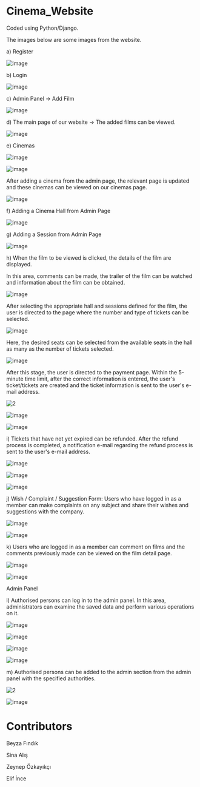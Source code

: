 # Cinema_Website
Coded using Python/Django.

The images below are some images from the website.

a) Register

![image](https://github.com/Sevda-Karahan/Cinema_Website/assets/116480291/4942535a-5b5a-42b3-9643-1c8e9c1f1807)

b) Login

![image](https://github.com/Sevda-Karahan/Cinema_Website/assets/116480291/3e31350f-56f8-4aab-a054-e1948f40117a)

c) Admin Panel -> Add Film

![image](https://github.com/Sevda-Karahan/Cinema_Website/assets/116480291/9a554362-b739-44cc-97b3-4ebb668ca53b)

d) The main page of our website -> The added films can be viewed.

![image](https://github.com/Sevda-Karahan/Cinema_Website/assets/116480291/22736b0d-6baf-4cc4-b2d6-ffe49c520be0)

e) Cinemas

![image](https://github.com/Sevda-Karahan/Cinema_Website/assets/116480291/315c7a5b-5e3f-4f24-8d14-1a55583c25dd)

![image](https://github.com/Sevda-Karahan/Cinema_Website/assets/116480291/2fcbb258-f6a3-4ae7-ac2d-ef39f14dbf38)

After adding a cinema from the admin page, the relevant page is updated and these cinemas can be viewed on our cinemas page.

![image](https://github.com/Sevda-Karahan/Cinema_Website/assets/116480291/5c824c21-5f95-48c4-a568-6716b6298638)

f) Adding a Cinema Hall from Admin Page

![image](https://github.com/Sevda-Karahan/Cinema_Website/assets/116480291/6cae560b-8f49-4ecc-9636-15b791717b39)

g) Adding a Session from Admin Page

![image](https://github.com/Sevda-Karahan/Cinema_Website/assets/116480291/4a360fbc-507b-47cc-81e3-54fb74bfb0a2)

h) When the film to be viewed is clicked, the details of the film are displayed.

In this area, comments can be made, the trailer of the film can be watched and information about the film can be obtained.

![image](https://github.com/Sevda-Karahan/Cinema_Website/assets/116480291/eb571000-c9b7-43d1-93ab-ae3fc63f277c)

After selecting the appropriate hall and sessions defined for the film, the user is directed to the page where the number and type of tickets can be selected.

![image](https://github.com/Sevda-Karahan/Cinema_Website/assets/116480291/02f2e862-7ad1-4a0a-bf63-1f932cf7a6a3)

Here, the desired seats can be selected from the available seats in the hall as many as the number of tickets selected.

![image](https://github.com/Sevda-Karahan/Cinema_Website/assets/116480291/934bdf6d-f2c9-4caf-b356-ed08d6e0512e)

After this stage, the user is directed to the payment page. Within the 5-minute time limit, after the correct information is entered, the user's ticket/tickets are created and the ticket information is sent to the user's e-mail address.

![2](https://github.com/Sevda-Karahan/Cinema_Website/assets/116480291/32471488-2bb5-4dd9-a73e-e8bf90d3bc2f)

![image](https://github.com/Sevda-Karahan/Cinema_Website/assets/116480291/bb7a41ae-4338-43fe-a36c-8b8d76416ef3)

![image](https://github.com/Sevda-Karahan/Cinema_Website/assets/116480291/21f2dc77-b7df-4231-bfe0-43f03008e94b)

i)	Tickets that have not yet expired can be refunded. After the refund process is completed, a notification e-mail regarding the refund process is sent to the user's e-mail address.

![image](https://github.com/Sevda-Karahan/Cinema_Website/assets/116480291/1e9242b0-4ba2-423e-b58c-acbcca6428d2)

![image](https://github.com/Sevda-Karahan/Cinema_Website/assets/116480291/d618682a-756c-4343-9a88-1477bc99f55e)

![image](https://github.com/Sevda-Karahan/Cinema_Website/assets/116480291/bf6cf57b-4b58-46b9-9098-e64a1747493e)

j)	Wish / Complaint / Suggestion Form:
Users who have logged in as a member can make complaints on any subject and share their wishes and suggestions with the company.

![image](https://github.com/Sevda-Karahan/Cinema_Website/assets/116480291/d956fc29-8247-4edc-a389-3e8908b9693a)

![image](https://github.com/Sevda-Karahan/Cinema_Website/assets/116480291/eb6b224e-e23f-4868-aa78-ac8c0dd7626e)

k) Users who are logged in as a member can comment on films and the comments previously made can be viewed on the film detail page.

![image](https://github.com/Sevda-Karahan/Cinema_Website/assets/116480291/d9b8308a-3d19-46e1-a750-9703c0d69842)

![image](https://github.com/Sevda-Karahan/Cinema_Website/assets/116480291/bf8ddae2-bbcb-4652-aeed-2ec6629b20da)

Admin Panel

l)	Authorised persons can log in to the admin panel. In this area, administrators can examine the saved data and perform various operations on it.

![image](https://github.com/Sevda-Karahan/Cinema_Website/assets/116480291/4be8eea1-b8df-4c52-8f1b-ccf8dd2708cd)

![image](https://github.com/Sevda-Karahan/Cinema_Website/assets/116480291/0660b3f1-34a9-4262-93c4-e095239b7db6)

![image](https://github.com/Sevda-Karahan/Cinema_Website/assets/116480291/bde5036b-4895-40b7-bf1d-1458bee67e6f)

![image](https://github.com/Sevda-Karahan/Cinema_Website/assets/116480291/a56e004a-7aab-4003-bbbc-2cbf026ad537)

m) Authorised persons can be added to the admin section from the admin panel with the specified authorities.

![2](https://github.com/Sevda-Karahan/Cinema_Website/assets/116480291/89d956d4-c118-49bc-8c6b-8dc4ffc9e53e)

![image](https://github.com/Sevda-Karahan/Cinema_Website/assets/116480291/1c87cafa-2022-4ae1-bdbd-a29312de34cc)

# Contributors
Beyza Fındık

Sina Alış

Zeynep Özkayıkçı

Elif İnce
